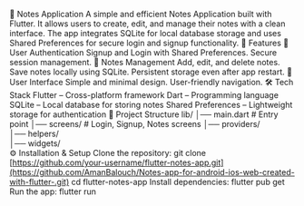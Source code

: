 📒 Notes Application
A simple and efficient Notes Application built with Flutter. It allows users to create, edit, and manage their notes with a clean interface. The app integrates SQLite for local database storage and uses Shared Preferences for secure login and signup functionality.
🚀 Features
🔑 User Authentication
Signup and Login with Shared Preferences.
Secure session management.
📝 Notes Management
Add, edit, and delete notes.
Save notes locally using SQLite.
Persistent storage even after app restart.
🎨 User Interface
Simple and minimal design.
User-friendly navigation.
🛠️ Tech Stack
Flutter – Cross-platform framework
Dart – Programming language
SQLite – Local database for storing notes
Shared Preferences – Lightweight storage for authentication
📂 Project Structure
lib/
│── main.dart              # Entry point
│── screens/               # Login, Signup, Notes screens
│── providers/              
│── helpers/   
│── widgets/    
⚙️ Installation & Setup
Clone the repository:
git clone [https://github.com/your-username/flutter-notes-app.git](https://github.com/AmanBalouch/Notes-app-for-android-ios-web-created-with-flutter-.git)
cd flutter-notes-app
Install dependencies:
flutter pub get
Run the app:
flutter run
